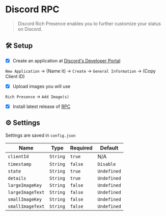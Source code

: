 # Discord RPC

> Discord Rich Presence enables you to further customize your status on Discord.

## 🛠 Setup

- [x] Create an application at [Discord's Developer Portal](https://discord.com/developers/applications)

`New Application` -> (Name it) -> `Create` -> `General Information` -> (Copy Client ID)

- [x] Upload images you will use

`Rich Presence` -> `Add Image(s)`

- [x] Install latest release of [RPC](https://discord.com/developers/applications)

## ⚙ Settings

Settings are saved in `config.json` 

| Name | Type | Required | Default |
| -- | -- | -- | -- |
| `clientId` | `String` | `true` | N/A |
| `timestamp` | `String` | `false` | `Disable` |
| `state` | `String` | `true` | `Undefined` |
| `details` | `String` | `true` | `Undefined` |
| `largeImageKey` | `String` | `false` | `Undefined` |
| `largeImageText` | `String` | `false` | `Undefined` |
| `smallImageKey` | `String` | `false` | `Undefined` |
| `smallImageText` | `String` | `false` | `Undefined` |